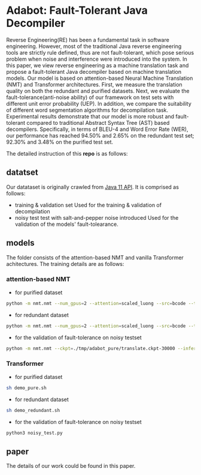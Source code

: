 # Adabot: Fault-Tolerant Java Decompiler

Reverse Engineering(RE) has been a fundamental task in software engineering. However, most of the traditional Java reverse engineering tools are strictly rule defined, thus are not fault-tolerant, which pose serious problem when noise and interference were introduced into the system. In this paper, we view reverse engineering as a machine translation task and propose a fault-tolerant Java decompiler based on machine translation models. Our model is based on attention-based Neural Machine Translation (NMT) and Transformer architectures. First, we measure the translation quality on both the redundant and purified datasets. Next, we evaluate the fault-tolerance(anti-noise ability) of our framework on test sets with different unit error probability (UEP). In addition, we compare the suitability of different word segmentation algorithms for decompilation task. Experimental results demonstrate that our model is more robust and fault-tolerant compared to traditional Abstract Syntax Tree (AST) based decompilers. Specifically, in terms of BLEU-4 and Word Error Rate (WER), our performance has reached 94.50\% and 2.65\% on the redundant test set; 92.30% and 3.48% on the purified test set.

The detailed instruction of this **repo** is as follows:

## datatset 

Our datataset is originally crawled from [Java 11 API](https://docs.oracle.com/en/java/javase/11/docs/api/). It is comprised as follows:
- training & validation set
Used for the training & validation of decompilation 
- noisy test test with salt-and-pepper noise introduced 
Used for the validation of the models' fault-tolearance.

## models

The folder consists of the attention-based NMT and vanilla Transformer achitectures.
The training details are as follows:

### attention-based NMT

- for purified dataset
```sh
python -m nmt.nmt --num_gpus=2 --attention=scaled_luong --src=bcode --tgt=code --vocab_prefix=./tmp/pure/prepro/vocab --train_prefix=./tmp/pure/prepro/train --dev_prefix=./tmp/pure/prepro/eval --test_prefix=./tmp/pure/prepro/test --out_dir=./tmp/adabot_pure --num_train_steps=100000 --steps_per_stats=100 --batch_size=16 --infer_batch_size=16 --num_layers=2 --num_units=128 --dropout=0.2 --metrics=bleu --src_max_len=400 --target_max_len=25 --src_max_len_infer=400 --target_max_len_infer=25
```

- for redundant dataset
```sh
python -m nmt.nmt --num_gpus=2 --attention=scaled_luong --src=bcode --tgt=code --vocab_prefix=./tmp/redundant/prepro/vocab --train_prefix=./tmp/redundant/prepro/train --dev_prefix=./tmp/redundant/prepro/eval --test_prefix=./tmp/redundant/prepro/test --out_dir=./tmp/adabot_redundant --num_train_steps=100000 --steps_per_stats=100 --num_layers=3 --num_units=256 --batch_size=8 --infer_batch_size=8 --dropout=0.2 --metrics=bleu --src_max_len=650 --target_max_len=50 --src_max_len_infer=650 --target_max_len_infer=50
```

- for the validation of fault-tolerance on noisy testset
```sh
python -m nmt.nmt --ckpt=./tmp/adabot_pure/translate.ckpt-30000 --infer_batch_size=16 --inference_input_file=./tmp/bcode_pure/p_0.01_eval.bcode --inference_output_file=./tmp/noisy_pure/noisy_0.01
```

### Transformer
- for purified dataset
```sh
sh demo_pure.sh
```

- for redundant dataset
```sh
sh demo_redundant.sh
```

- for the validation of fault-tolerance on noisy testset
```sh
python3 noisy_test.py
```

## paper

The details of our work could be found in this paper.
